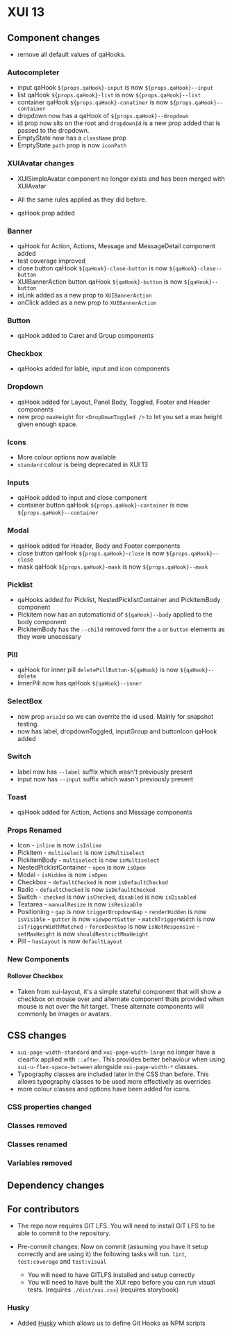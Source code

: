 # XUI 13

## Component changes
* remove all default values of qaHooks.

### Autocompleter
* input qaHook `${props.qaHook}-input` is now `${props.qaHook}--input`
* list qaHook `${props.qaHook}-list` is now `${props.qaHook}--list`
* container qaHook `${props.qaHook}-conatiner` is now `${props.qaHook}--container`
* dropdown now has a qaHook of `${props.qaHook}--dropdown`
* id prop now sits on the root and `dropdownId` is a new prop added that is passed to the dropdown.
* EmptyState now has a `className` prop
* EmptyState `path` prop is now `iconPath`

### XUIAvatar changes
* XUISimpleAvatar component no longer exists and has been merged with XUIAvatar
 - All the same rules applied as they did before.
* qaHook prop added

### Banner
* qaHook for Action, Actions, Message and MessageDetail component added
* test coverage improved
* close button qaHook `${qaHook}-close-button` is now `${qaHook}-close--button`
* XUIBannerAction button qaHook `${qaHook}-button` is now `${qaHook}--button`
* isLink added as a new prop to `XUIBannerAction`
* onClick added as a new prop to `XUIBannerAction`

### Button
* qaHook added to Caret and Group components

### Checkbox
* qaHooks added for lable, input and icon components

### Dropdown
* qaHook added for Layout, Panel Body, Toggled, Footer and Header components
* new prop `maxHeight` for `<DropDownToggled />` to let you set a max height given enough space.

### Icons
* More colour options now available
* `standard` colour is being deprecated in XUI 13

### Inputs
* qaHook added to input and close component
* container button qaHook `${props.qaHook}-container` is now `${props.qaHook}--container`

### Modal
* qaHook added for Header, Body and Footer components
* close button qaHook `${props.qaHook}-close` is now `${props.qaHook}--close`
* mask qaHook `${props.qaHook}-mask` is now `${props.qaHook}--mask`

### Picklist
* qaHooks added for Picklist, NestedPicklistContainer and PickitemBody component
* Pickitem now has an automationid of `${qaHook}--body` applied to the body component
* PickitemBody has the `--child` removed fomr the `a` or `button` elements as they were unecessary

### Pill
* qaHook for inner pill `deletePillButton-${qaHook}` is now `${qaHook}--delete`
* InnerPill now has qaHook `${qaHook}--inner`

### SelectBox
* new prop `ariaId` so we can overrite the id used. Mainly for snapshot testing.
* now has label, dropdownToggled, inputGroup and buttonIcon qaHook added

### Switch
* label now has `--label` suffix which wasn't previously present
* input now has `--input` suffix which wasn't previously present

### Toast
* qaHook added for Action, Actions and Message components

### Props Renamed
* Icon - `inline` is now `isInline`
* Pickitem - `multiselect` is now `isMultiselect`
* PickitemBody - `multiselect` is now `isMultiselect`
* NestedPicklistContainer - `open` is now `isOpen`
* Modal - `isHidden` is now `isOpen`
* Checkbox - `defaultChecked` is now `isDefaultChecked`
* Radio - `defaultChecked`	is now `isDefaultChecked`
* Switch - `checked` is now `isChecked`, `disabled` is now `isDisabled`
* Textarea - `manualResize` is now `isResizable`
* Positioning - `gap` is now `triggerDropdownGap`
             - `renderHidden` is now `isVisible`
             - `gutter` is now `viewportGutter`
             - `matchTriggerWidth` is now `isTriggerWidthMatched`
             - `forceDesktop` is now `isNotResponsive`
             - `setMaxHeight` is now `shouldRestrictMaxHeight`
* Pill - `hasLayout` is now `defaultLayout`

### New Components
#### Rollover Checkbox
* Taken from xui-layout, it's a simple stateful component that will show a checkbox on mouse over and alternate component thats provided when mouse is not over the hit target. These alternate components will commonly be images or avatars.


## CSS changes

* `xui-page-width-standard` and `xui-page-width-large` no longer have a clearfix applied with `::after`. This provides
better behaviour when using `xui-u-flex-space-between` alongside `xui-page-width-*` classes.
* Typography classes are included later in the CSS than before. This allows typography classes to be used more effectively
as overrides
* more colour classes and options have been added for icons.

### CSS properties changed

### Classes removed

### Classes renamed

### Variables removed

## Dependency changes

## For contributors
* The repo now requires GIT LFS. You will need to install GIT LFS to be able to commit to the repository.

* Pre-commit changes: Now on commit (assuming you have it setup correctly and are using it) the following tasks will run. `lint`, `test:coverage` and `test:visual`
	* You will need to have GITLFS installed and setup correctly
	* You will need to have built the XUI repo before you can run visual tests. (requires `./dist/xui.css`) (requires storybook)

### Husky
* Added [Husky](https://www.npmjs.com/package/husky) which allows us to define Git Hooks as NPM scripts
